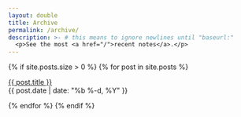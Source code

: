 ```yaml
---
layout: double
title: Archive
permalink: /archive/
description: >- # this means to ignore newlines until "baseurl:"
  <p>See the most <a href="/">recent notes</a>.</p>
---
```


{% if site.posts.size > 0 %}
{% for post in site.posts %}
    
<div class="note-{{post.type}}">
  <a class="note-title" href="{{ post.url }}">{{ post.title }}</a>
<div class="note-meta">
{{ post.date | date: "%b %-d, %Y" }}
</div>
</div>
    
{% endfor %}
{% endif %}
